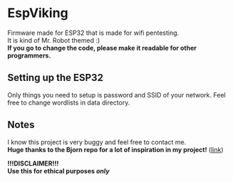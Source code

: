 # EspViking
Firmware made for ESP32 that is made for wifi pentesting.  
It is kind of Mr. Robot themed :)  
**If you go to change the code, please make it readable for other programmers.**

## Setting up the ESP32
Only things you need to setup is password and SSID of your network.
Feel free to change wordlists in data directory.

## Notes
I know this project is very buggy and feel free to contact me.  
**Huge thanks to the Bjorn repo for a lot of inspiration in my project!** ([link](https://github.com/infinition/Bjorn/))


**!!!DISCLAIMER!!!**  
**Use this for ethical purposes *only***
